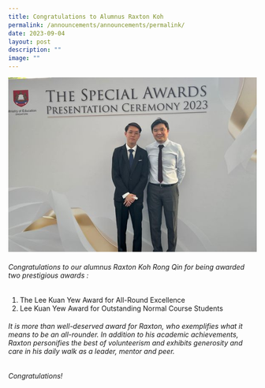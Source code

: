```yaml
---
title: Congratulations to Alumnus Raxton Koh
permalink: /announcements/announcements/permalink/
date: 2023-09-04
layout: post
description: ""
image: ""
---
```

![](/images/371975637_774109051381045_8744417179575317288_n.jpg)

###### Congratulations to our alumnus Raxton Koh Rong Qin for being awarded  two prestigious awards :

1) The Lee Kuan Yew Award for All-Round Excellence  
2) Lee Kuan Yew Award for Outstanding Normal Course Students

###### It is more than well-deserved award for Raxton, who exemplifies what it means to be an all-rounder. In addition to his academic achievements, Raxton personifies the best of volunteerism and exhibits generosity and care in his daily walk as a leader, mentor and peer.

###### Congratulations!